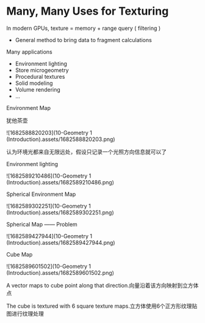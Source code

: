 # Many, Many Uses for Texturing

In modern GPUs, texture = memory + range query ( filtering )

- General method to bring data to fragment calculations 

Many applications

- Environment lighting
- Store microgeometry
- Procedural textures
- Solid modeling
- Volume rendering
- ...

Environment Map

犹他茶壶

![1682588820203](10-Geometry 1 (Introduction).assets/1682588820203.png)

认为环境光都来自无限远处，假设只记录一个光照方向信息就可以了

Environment lighting

![1682589210486](10-Geometry 1 (Introduction).assets/1682589210486.png)

Spherical Environment Map

![1682589302251](10-Geometry 1 (Introduction).assets/1682589302251.png)

Spherical Map —— Problem

![1682589427944](10-Geometry 1 (Introduction).assets/1682589427944.png)

Cube Map

![1682589601502](10-Geometry 1 (Introduction).assets/1682589601502.png)

A vector maps to cube point along that direction.向量沿着该方向映射到立方体点

The cube is textured with 6 square texture maps.立方体使用6个正方形纹理贴图进行纹理处理

